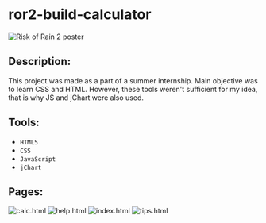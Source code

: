 # ror2-build-calculator

![Risk of Rain 2 poster](https://upload.wikimedia.org/wikipedia/en/c/c1/Risk_of_Rain_2.jpg)

## Description:
This project was made as a part of a summer internship. Main objective was to learn CSS and HTML. However, these tools weren't sufficient for my idea, that is why JS and jChart were also used.

## Tools:
* `HTML5`
* `CSS`
* `JavaScript`
* `jChart`

## Pages:

![calc.html](https://github.com/user-attachments/assets/64aa6926-16a3-4bb1-b2c0-a2c87b7b5fc5)
![help.html](https://github.com/user-attachments/assets/b91adb29-bc41-4da0-a2ea-a2a9ce3b129a)
![index.html](https://github.com/user-attachments/assets/10ad68ef-f36b-4688-a6e0-54f3118730b3)
![tips.html](https://github.com/user-attachments/assets/f39bdca4-dbaa-47e3-9894-525c30985021)
